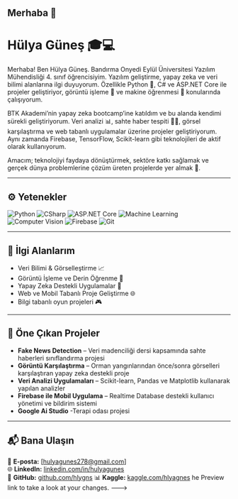 ## Merhaba 👋  
# Hülya Güneş 🎓💻  

Merhaba! Ben Hülya Güneş. Bandırma Onyedi Eylül Üniversitesi Yazılım Mühendisliği 4. sınıf öğrencisiyim. Yazılım geliştirme, yapay zeka ve veri bilimi alanlarına ilgi duyuyorum. Özellikle Python 🐍, C# ve ASP.NET Core ile projeler geliştiriyor, görüntü işleme 📸 ve makine öğrenmesi 🤖 konularında çalışıyorum.

BTK Akademi’nin yapay zeka bootcamp’ine katıldım ve bu alanda kendimi sürekli geliştiriyorum. Veri analizi 📊, sahte haber tespiti 🕵️‍♀️, görsel karşılaştırma ve web tabanlı uygulamalar üzerine projeler geliştiriyorum. Aynı zamanda Firebase, TensorFlow, Scikit-learn gibi teknolojileri de aktif olarak kullanıyorum.

Amacım; teknolojiyi faydaya dönüştürmek, sektöre katkı sağlamak ve gerçek dünya problemlerine çözüm üreten projelerde yer almak 🚀.

---

## ⚙️ Yetenekler

![Python](https://img.shields.io/badge/Python-3776AB?style=for-the-badge&logo=python&logoColor=white)
![CSharp](https://img.shields.io/badge/C%23-239120?style=for-the-badge&logo=c-sharp&logoColor=white)
![ASP.NET Core](https://img.shields.io/badge/ASP.NET_Core-512BD4?style=for-the-badge&logo=.net&logoColor=white)
![Machine Learning](https://img.shields.io/badge/Machine_Learning-orange?style=for-the-badge)
![Computer Vision](https://img.shields.io/badge/Computer_Vision-red?style=for-the-badge)
![Firebase](https://img.shields.io/badge/Firebase-yellow?style=for-the-badge&logo=firebase)
![Git](https://img.shields.io/badge/Git-F05032?style=for-the-badge&logo=git&logoColor=white)

---

## 📌 İlgi Alanlarım

- Veri Bilimi & Görselleştirme 📈  
- Görüntü İşleme ve Derin Öğrenme 🧠  
- Yapay Zeka Destekli Uygulamalar 🤖  
- Web ve Mobil Tabanlı Proje Geliştirme 🌐  
- Bilgi tabanlı oyun projeleri 🎮  

---

## 📁 Öne Çıkan Projeler

- **Fake News Detection** – Veri madenciliği dersi kapsamında sahte haberleri sınıflandırma projesi  
- **Görüntü Karşılaştırma** – Orman yangınlarından önce/sonra görselleri karşılaştıran yapay zeka destekli proje  
- **Veri Analizi Uygulamaları** – Scikit-learn, Pandas ve Matplotlib kullanarak yapılan analizler  
- **Firebase ile Mobil Uygulama** – Realtime Database destekli kullanıcı yönetimi ve bildirim sistemi  
- **Google Ai Studio** -Terapi odası projesi
---

## 📬 Bana Ulaşın

📧 **E-posta:** [hulyagunes278@gmail.com]  
🌐 **LinkedIn:** [linkedin.com/in/hulyagunes](https://linkedin.com)  
📂 **GitHub:** [github.com/hlygns](https://github.com/hlygns)
📊 **Kaggle:** [kaggle.com/hlyagnes](https://www.kaggle.com/hlyagnes)
he Preview link to take a look at your changes.
--->
